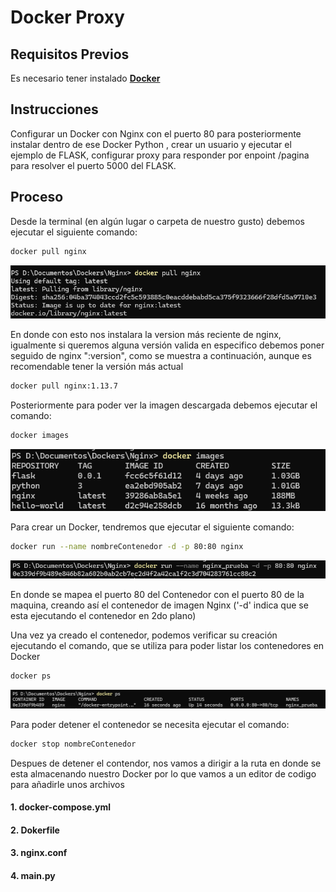 # Docker Proxy

## Requisitos Previos

Es necesario tener instalado [**Docker**](https://docs.docker.com/)

## Instrucciones

Configurar un Docker con Nginx con el puerto 80 para posteriormente instalar dentro de ese Docker Python , crear un usuario y ejecutar el ejemplo de FLASK, configurar proxy para responder por enpoint /pagina para resolver el puerto 5000 del FLASK.

## Proceso

Desde la terminal (en algún lugar o carpeta de nuestro gusto) debemos ejecutar el siguiente comando:

```bash
docker pull nginx
```
![docker nginx pull](./images/nginx_pull.png)

En donde con esto nos instalara la version más reciente de nginx, igualmente si queremos alguna versión valida en especifico debemos poner seguido de nginx ":version", como se muestra a continuación, aunque es recomendable tener la versión más actual

```bash
docker pull nginx:1.13.7
```
Posteriormente para poder ver la imagen descargada debemos ejecutar el comando:

```bash
docker images
```
![docker images](./images/docker_images.png)

Para crear un Docker, tendremos que ejecutar el siguiente comando:

```bash
docker run --name nombreContenedor -d -p 80:80 nginx
```
![docker run](./images/docker_run.png)

En donde se mapea el puerto 80 del Contenedor con el puerto 80 de la maquina, creando así el contenedor de imagen Nginx ('-d' indica que se esta ejecutando el contenedor en 2do plano)

Una vez ya creado el contenedor, podemos verificar su creación ejecutando el comando, que se utiliza para poder listar los contenedores en Docker

```bash
docker ps
```
![docker run](./images/docker_ps.png)

Para poder detener el contenedor se necesita ejecutar el comando:

```bash
docker stop nombreContenedor
```
Despues de detener el contendor, nos vamos a dirigir a la ruta en donde se esta almacenando nuestro Docker por lo que vamos a un editor de codigo para añadirle unos archivos

#### 1. docker-compose.yml
#### 2. Dokerfile
#### 3. nginx.conf
#### 4. main.py
